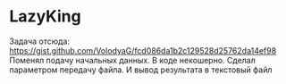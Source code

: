 # LazyKing
Задача отсюда: https://gist.github.com/VolodyaG/fcd086da1b2c129528d25762da14ef98
Поменял подачу начальных данных. В коде некошерно. Сделал параметром передачу файла. И вывод результата в текстовый файл
